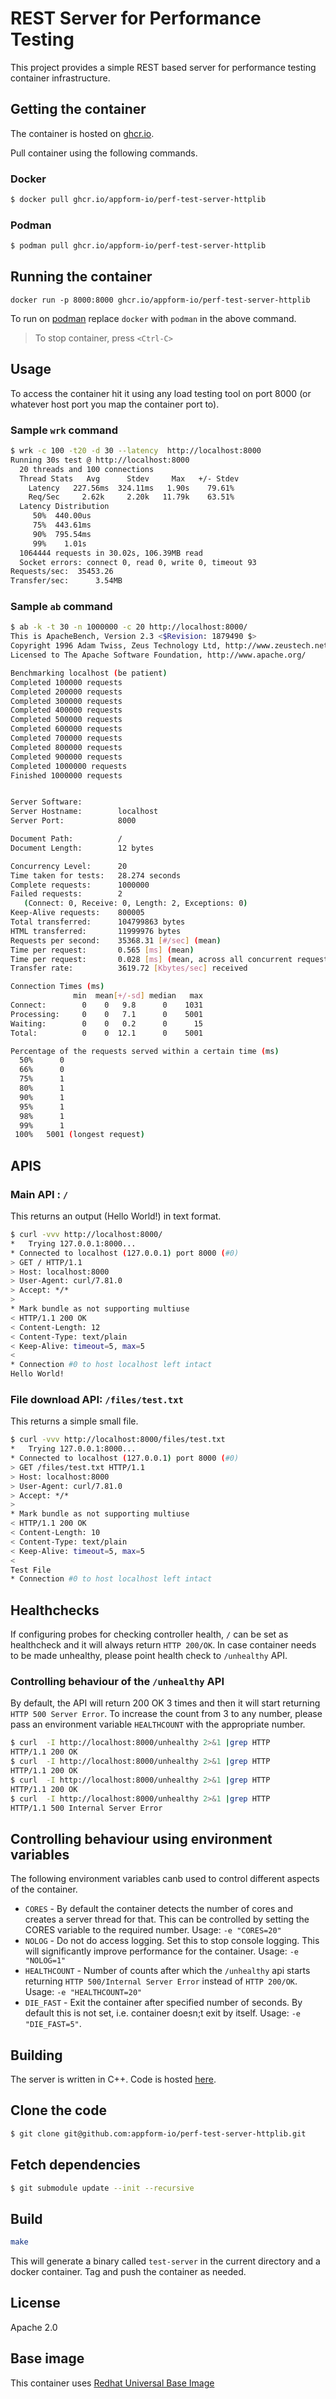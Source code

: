 # REST Server for Performance Testing
This project provides a simple REST based server for performance testing container infrastructure.

## Getting the container

The container is hosted on [ghcr.io](https://github.com/appform-io/perf-test-server-httplib/pkgs/container/perf-test-server-httplib).

Pull container using the following commands.

### Docker
```sh
$ docker pull ghcr.io/appform-io/perf-test-server-httplib
```
### Podman
```sh
$ podman pull ghcr.io/appform-io/perf-test-server-httplib
```

## Running the container
```
docker run -p 8000:8000 ghcr.io/appform-io/perf-test-server-httplib
```

To run on [podman](https://podman.io) replace `docker` with `podman` in the above command.

> To stop container, press `<Ctrl-C>`

## Usage
To access the container hit it using any load testing tool on port 8000 (or whatever host port you map the container port to).

### Sample `wrk` command
```sh
$ wrk -c 100 -t20 -d 30 --latency  http://localhost:8000
Running 30s test @ http://localhost:8000
  20 threads and 100 connections
  Thread Stats   Avg      Stdev     Max   +/- Stdev
    Latency   227.56ms  324.11ms   1.90s    79.61%
    Req/Sec     2.62k     2.20k   11.79k    63.51%
  Latency Distribution
     50%  440.00us
     75%  443.61ms
     90%  795.54ms
     99%    1.01s 
  1064444 requests in 30.02s, 106.39MB read
  Socket errors: connect 0, read 0, write 0, timeout 93
Requests/sec:  35453.26
Transfer/sec:      3.54MB
```
### Sample `ab` command
```sh
$ ab -k -t 30 -n 1000000 -c 20 http://localhost:8000/
This is ApacheBench, Version 2.3 <$Revision: 1879490 $>
Copyright 1996 Adam Twiss, Zeus Technology Ltd, http://www.zeustech.net/
Licensed to The Apache Software Foundation, http://www.apache.org/

Benchmarking localhost (be patient)
Completed 100000 requests
Completed 200000 requests
Completed 300000 requests
Completed 400000 requests
Completed 500000 requests
Completed 600000 requests
Completed 700000 requests
Completed 800000 requests
Completed 900000 requests
Completed 1000000 requests
Finished 1000000 requests


Server Software:        
Server Hostname:        localhost
Server Port:            8000

Document Path:          /
Document Length:        12 bytes

Concurrency Level:      20
Time taken for tests:   28.274 seconds
Complete requests:      1000000
Failed requests:        2
   (Connect: 0, Receive: 0, Length: 2, Exceptions: 0)
Keep-Alive requests:    800005
Total transferred:      104799863 bytes
HTML transferred:       11999976 bytes
Requests per second:    35368.31 [#/sec] (mean)
Time per request:       0.565 [ms] (mean)
Time per request:       0.028 [ms] (mean, across all concurrent requests)
Transfer rate:          3619.72 [Kbytes/sec] received

Connection Times (ms)
              min  mean[+/-sd] median   max
Connect:        0    0   9.8      0    1031
Processing:     0    0   7.1      0    5001
Waiting:        0    0   0.2      0      15
Total:          0    0  12.1      0    5001

Percentage of the requests served within a certain time (ms)
  50%      0
  66%      0
  75%      1
  80%      1
  90%      1
  95%      1
  98%      1
  99%      1
 100%   5001 (longest request)
```
## APIS
### Main API : `/`
This returns an output (Hello World!) in text format.
```sh
$ curl -vvv http://localhost:8000/
*   Trying 127.0.0.1:8000...
* Connected to localhost (127.0.0.1) port 8000 (#0)
> GET / HTTP/1.1
> Host: localhost:8000
> User-Agent: curl/7.81.0
> Accept: */*
> 
* Mark bundle as not supporting multiuse
< HTTP/1.1 200 OK
< Content-Length: 12
< Content-Type: text/plain
< Keep-Alive: timeout=5, max=5
< 
* Connection #0 to host localhost left intact
Hello World!
```
### File download API: `/files/test.txt`
This returns a simple small file.
```sh
$ curl -vvv http://localhost:8000/files/test.txt
*   Trying 127.0.0.1:8000...
* Connected to localhost (127.0.0.1) port 8000 (#0)
> GET /files/test.txt HTTP/1.1
> Host: localhost:8000
> User-Agent: curl/7.81.0
> Accept: */*
> 
* Mark bundle as not supporting multiuse
< HTTP/1.1 200 OK
< Content-Length: 10
< Content-Type: text/plain
< Keep-Alive: timeout=5, max=5
< 
Test File
* Connection #0 to host localhost left intact
```

## Healthchecks
If configuring probes for checking controller health, `/` can be set as healthcheck and it will always return `HTTP 200/OK`. In case container needs to be made unhealthy, please point health check to `/unhealthy` API.

### Controlling behaviour of the `/unhealthy` API
By default, the API will return 200 OK 3 times and then it will start returning `HTTP 500 Server Error`.  To increase the count from 3 to any number, please pass an environment variable `HEALTHCOUNT` with the appropriate number.

```sh
$ curl  -I http://localhost:8000/unhealthy 2>&1 |grep HTTP
HTTP/1.1 200 OK
$ curl  -I http://localhost:8000/unhealthy 2>&1 |grep HTTP
HTTP/1.1 200 OK
$ curl  -I http://localhost:8000/unhealthy 2>&1 |grep HTTP
HTTP/1.1 200 OK
$ curl  -I http://localhost:8000/unhealthy 2>&1 |grep HTTP
HTTP/1.1 500 Internal Server Error
```

## Controlling behaviour using environment variables
The following environment variables  canb used to control different aspects of the container.
- `CORES` - By default the container detects the number of cores and creates a server thread for that. This can be controlled by setting the CORES variable to the required number. Usage: `-e "CORES=20"`
- `NOLOG` - Do not do access logging. Set this to stop console logging. This will significantly improve performance for the container. Usage: `-e "NOLOG=1"`
- `HEALTHCOUNT` - Number of counts after which the `/unhealthy` api starts returning `HTTP 500/Internal Server Error` instead of `HTTP 200/OK`. Usage: `-e "HEALTHCOUNT=20"`
- `DIE_FAST` - Exit the container after specified number of seconds. By default this is not set, i.e. container doesn;t exit by itself. Usage: `-e "DIE_FAST=5"`.

## Building
The server is written in C++. Code is hosted [here](https://github.com/appform-io/perf-test-server-httplib).

## Clone the code
```sh
$ git clone git@github.com:appform-io/perf-test-server-httplib.git
```
## Fetch dependencies
```sh
$ git submodule update --init --recursive
```
## Build
```sh
make
```

This will generate a binary called `test-server` in the current directory and a docker container. Tag and push the container as needed.

## License
Apache 2.0

## Base image
This container uses [Redhat Universal Base Image](https://catalog.redhat.com/software/base-images)
